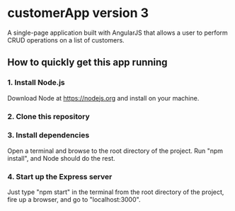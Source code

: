 # customerApp version 3

A single-page application built with AngularJS that allows a user to perform
CRUD operations on a list of customers.

## How to quickly get this app running

### 1. Install Node.js

Download Node at https://nodejs.org and install on your machine.

### 2. Clone this repository

### 3. Install dependencies

Open a terminal and browse to the root directory of the project. Run
"npm install", and Node should do the rest.

### 4. Start up the Express server

Just type "npm start" in the terminal from the root directory of the project,
fire up a browser, and go to "localhost:3000".
